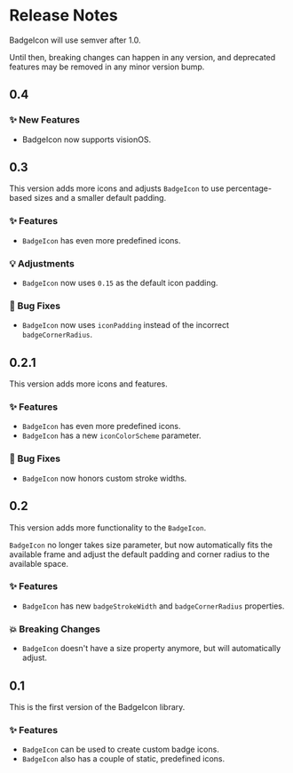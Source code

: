 # Release Notes

BadgeIcon will use semver after 1.0. 

Until then, breaking changes can happen in any version, and deprecated features may be removed in any minor version bump.



## 0.4

### ✨ New Features

* BadgeIcon now supports visionOS.



## 0.3

This version adds more icons and adjusts `BadgeIcon` to use percentage-based sizes and a smaller default padding.

### ✨ Features

* `BadgeIcon` has even more predefined icons.

### 💡 Adjustments

* `BadgeIcon` now uses `0.15` as the default icon padding.

### 🐛 Bug Fixes

* `BadgeIcon` now uses `iconPadding` instead of the incorrect `badgeCornerRadius`.



## 0.2.1

This version adds more icons and features. 

### ✨ Features

* `BadgeIcon` has even more predefined icons.
* `BadgeIcon` has a new `iconColorScheme` parameter.

### 🐛 Bug Fixes

* `BadgeIcon` now honors custom stroke widths.



## 0.2

This version adds more functionality to the `BadgeIcon`.

`BadgeIcon` no longer takes size parameter, but now automatically fits the available frame and adjust the default padding and corner radius to the available space. 

### ✨ Features

* `BadgeIcon` has new `badgeStrokeWidth` and `badgeCornerRadius` properties.

### 💥 Breaking Changes

* `BadgeIcon` doesn't have a size property anymore, but will automatically adjust.



## 0.1

This is the first version of the BadgeIcon library.

### ✨ Features

* `BadgeIcon` can be used to create custom badge icons.
* `BadgeIcon` also has a couple of static, predefined icons.  
